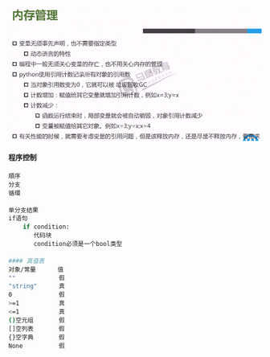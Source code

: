 ![python基礎語法](./image/neicun.png)
#### 程序控制
```bash
順序
分支
循環

单分支结果
if语句
    if condition:
       代码块
       condition必须是一个bool类型
       
#### 真值表
对象/常量      值
""            假
"string"      真
0             假
>=1           真
<=1           真
()空元组       假
[]空列表       假
{}空字典       假
None          假

```
